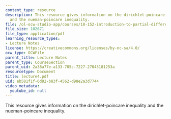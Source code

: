 ```yaml
---
content_type: resource
description: This resource gives information on the dirichlet-poincare inequality
  and the nueman-poincare inequality.
file: /ol-ocw-studio-app/courses/18-152-introduction-to-partial-differential-equations-fall-2005/eb581f1f6d82b83f4562d98e2a3d7744_lecture4.pdf
file_size: 102671
file_type: application/pdf
learning_resource_types:
- Lecture Notes
license: https://creativecommons.org/licenses/by-nc-sa/4.0/
ocw_type: OCWFile
parent_title: Lecture Notes
parent_type: CourseSection
parent_uid: 2a38a77e-a133-705c-7227-27043181253a
resourcetype: Document
title: lecture4.pdf
uid: eb581f1f-6d82-b83f-4562-d98e2a3d7744
video_metadata:
  youtube_id: null
---
```

This resource gives information on the dirichlet-poincare inequality and the nueman-poincare inequality.